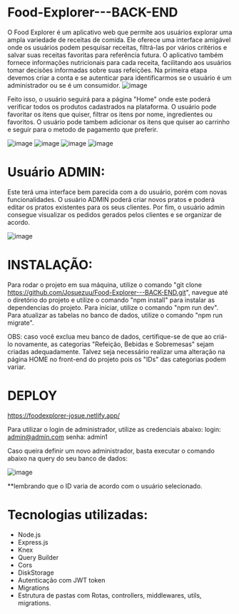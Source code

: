 # Food-Explorer---BACK-END
O Food Explorer é um aplicativo web que permite aos usuários explorar uma ampla variedade de receitas de comida. Ele oferece uma interface amigável onde os usuários podem pesquisar receitas, filtrá-las por vários critérios e salvar suas receitas favoritas para referência futura. O aplicativo também fornece informações nutricionais para cada receita, facilitando aos usuários tomar decisões informadas sobre suas refeições.
Na primeira etapa devemos criar a conta e se autenticar para identificarmos se o usuário é um administrador ou se é um consumidor.
![image](https://github.com/Josuezuu/Food-Explorer---BACK-END/assets/108033077/5f3ceaac-112d-4e83-aa8c-7bd1532b2c4c)

Feito isso, o usuário seguirá para a página "Home" onde este poderá verificar todos os produtos cadastrados na plataforma.
O usuário pode favoritar os itens que quiser, filtrar os itens por nome, ingredientes ou favoritos.
O usuário pode tambem adicionar os itens que quiser ao carrinho e seguir para o metodo de pagamento que preferir.

![image](https://github.com/Josuezuu/Food-Explorer---BACK-END/assets/108033077/50769a54-a649-4d85-86ab-a0ec8f5f1ce7)
![image](https://github.com/Josuezuu/Food-Explorer---BACK-END/assets/108033077/a6123dc5-1aef-4cc2-be6a-6d445368f0b7)
![image](https://github.com/Josuezuu/Food-Explorer---BACK-END/assets/108033077/f18fc6bc-e444-440e-88db-c4628ef045d7)
![image](https://github.com/Josuezuu/Food-Explorer---BACK-END/assets/108033077/430e4a91-0fa6-4809-aab7-1126586a3716)


# Usuário ADMIN:

Este terá uma interface bem parecida com a do usuário, porém com novas funcionalidades.
O usuário ADMIN poderá criar novos pratos e poderá editar os pratos existentes para os seus clientes.
Por fim, o usuário admin consegue visualizar os pedidos gerados pelos clientes e se organizar de acordo.

![image](https://github.com/Josuezuu/Food-Explorer---BACK-END/assets/108033077/25ec2abf-9e60-417a-8a2a-9fbf5f30b98d)


# INSTALAÇÃO:

Para rodar o projeto em sua máquina, utilize o comando "git clone https://github.com/Josuezuu/Food-Explorer---BACK-END.git", navegue até o diretório do projeto e utilize o comando "npm install" para instalar as dependencias do projeto.
Para iniciar, utilize o comando "npm run dev".
Para atualizar as tabelas no banco de dados, utilize o comando "npm run migrate".

OBS: caso você exclua meu banco de dados, certifique-se de que ao criá-lo novamente, as categorias "Refeição, Bebidas e Sobremesas" sejam criadas adequadamente. Talvez seja necessário realizar uma alteração na página HOME no front-end do projeto pois os "IDs" das categorias podem variar.

# DEPLOY

https://foodexplorer-josue.netlify.app/

Para utilizar o login de administrador, utilize as credenciais abaixo:
login: admin@admin.com
senha: admin1

Caso queira definir um novo administrador, basta executar o comando abaixo na query do seu banco de dados:


![image](https://github.com/Josuezuu/Food-Explorer---BACK-END/assets/108033077/8539e5be-2e7b-4204-b426-12ace2451de6)

**lembrando que o ID varia de acordo com o usuário selecionado.


# Tecnologias utilizadas:

- Node.js
- Express.js
- Knex
- Query Builder
- Cors
- DiskStorage
- Autenticação com JWT token
- Migrations
- Estrutura de pastas com Rotas, controllers, middlewares, utils, migrations.
